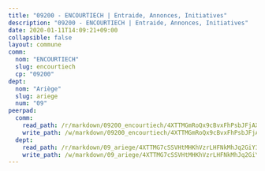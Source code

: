 ```yaml
---
title: "09200 - ENCOURTIECH | Entraide, Annonces, Initiatives"
description: "09200 - ENCOURTIECH | Entraide, Annonces, Initiatives"
date: 2020-01-11T14:09:21+09:00
collapsible: false
layout: commune
comm:
  nom: "ENCOURTIECH"
  slug: encourtiech
  cp: "09200"
dept:
  nom: "Ariège"
  slug: ariege
  num: "09"
peerpad:
  comm:
    read_path: /r/markdown/09200_encourtiech/4XTTMGmRoQx9cBvxFhPsbJFjAXuMEKF1U7bqswVjSDGCwiGSD
    write_path: /w/markdown/09200_encourtiech/4XTTMGmRoQx9cBvxFhPsbJFjAXuMEKF1U7bqswVjSDGCwiGSD-K3TgV48FMScvzDdxVzM5meKtdN7A6zV2TL28bUEy2VPoE1eZ5G8gUtGpVpnJRxZ1GCjxy8eiLSrm56HjGGYBwHEnUNe6D6QQz1qSYdCP23jVdDKeHVxp2gbmiBPeapJVypTX8EsT
  dept:
    read_path: /r/markdown/09_ariege/4XTTMG7cSSVHtMHKhVzrLHFNkMhJq2GiY37tW1RLaySvmC5m7
    write_path: /w/markdown/09_ariege/4XTTMG7cSSVHtMHKhVzrLHFNkMhJq2GiY37tW1RLaySvmC5m7-K3TgTss1C8HjViVkpwivQX7MahnqC11ekSJQuYEnrMDTmDE1FfJsoB9BatqQw5xZL2YVE8soFWdt5YbjPCiw8Nef7nnDAgssxyMxh5u11RAcuqPo3TLSQutK9TFNiNP3xhEoTkkD
---
```


